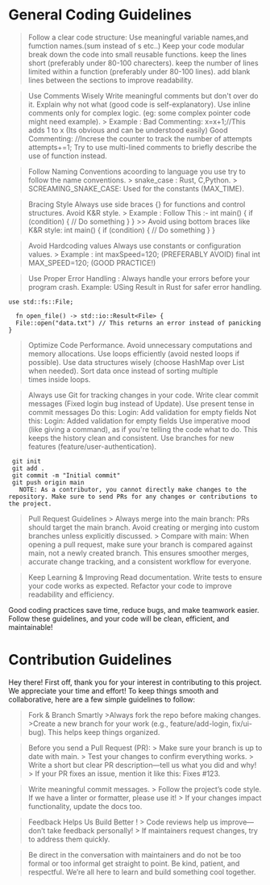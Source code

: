 # General Coding Guidelines 

> Follow a clear code structure:
  > Use meaningful variable names,and fumction names.(sum instead of s etc..)
  > Keep your code modular break down the code into small reusable functions.
  > keep the lines short (preferably under 80-100 charecters).
  > keep the number of lines limited within a function (preferably under 80-100 lines).
  > add blank lines between the sections to improve readability.

> Use Comments Wisely
  > Write meaningful comments but don't over do it.
  > Explain why not what (good code is self-explanatory).
  > Use inline comments only for complex logic. (eg: some complex pointer code might need example).
    > Example : 
              Bad Commenting:
                x=x+1;//This adds 1 to x (Its obvious and can be understood easily)
              Good Commenting:
                //Increse the counter to track the number of attempts 
                attempts+=1;
  > Try to use multi-lined comments to briefly describe the use of function instead.

> Follow Naming Conventions
  > acoording to language you use try to follow the name conventions.
    > snake_case : Rust, C,Python.
    > SCREAMING_SNAKE_CASE: Used for the constants (MAX_TIME).

> Bracing Style
  > Always use side braces {} for functions and control structures.
  > Avoid K&R style.
    > Example : Follow This :-
    int main() {
    if (condition) {
        // Do something
      }
    }
    >> Avoid using bottom braces like K&R style: 
      int main()
    {
       if (condition)
     {
        // Do something
     }
    }

> Avoid Hardcoding values 
  > Always use constants or configuration values.
    > Example :
        int maxSpeed=120; (PREFERABLY AVOID)
        final int MAX_SPEED=120; (GOOD PRACTICE!)

> Use Proper Error Handling :
 > Always handle your errors before your program crash.
   > Example: USing Result in Rust for safer error handling.
    
    use std::fs::File;

      fn open_file() -> std::io::Result<File> {
      File::open("data.txt") // This returns an error instead of panicking
    }

> Optimize Code Performance.
  > Avoid unnecessary computations and memory allocations.
  > Use loops efficiently (avoid nested loops if possible).
  > Use data structures wisely (choose HashMap over List when needed).
  > Sort data once instead of sorting multiple times inside loops.

> Always use Git for tracking changes in your code.
  > Write clear commit messages (Fixed login bug instead of Update).
  >Use present tense in commit messages
      Do this:
       Login: Add validation for empty fields
      Not this:
       Login: Added validation for empty fields
  > Use imperative mood (like giving a command), as if you're telling the code what to do. This keeps the history clean and consistent.
  > Use branches for new features (feature/user-authentication).

     git init
     git add .
     git commit -m "Initial commit"
     git push origin main 
       NOTE: As a contributor, you cannot directly make changes to the repository. Make sure to send PRs for any changes or contributions to the project.
  > Pull Request Guidelines
    > Always merge into the main branch:
        PRs should target the main branch. Avoid creating or merging into custom branches unless explicitly discussed.
    > Compare with main:
        When opening a pull request, make sure your branch is compared against main, not a newly created branch.
   > This ensures smoother merges, accurate change tracking, and a consistent workflow for everyone.


> Keep Learning & Improving
  > Read documentation.
  > Write tests to ensure your code works as expected.
  > Refactor your code to improve readability and efficiency.


Good coding practices save time, reduce bugs, and make teamwork easier. Follow these guidelines, and your code will be clean, efficient, and maintainable!

# Contribution Guidelines
 Hey there! First off, thank you for your interest in contributing to this project. We appreciate your time and effort! To keep things smooth and collaborative, here are a few simple guidelines to follow:
  > Fork & Branch Smartly
     >Always fork the repo before making changes.
     >Create a new branch for your work (e.g., feature/add-login, fix/ui-bug). This helps keep things organized. 

  > Before you send a Pull Request (PR):
     > Make sure your branch is up to date with main.
     > Test your changes to confirm everything works.
     > Write a short but clear PR description—tell us what you did and why!
     > If your PR fixes an issue, mention it like this: Fixes #123.

  > Write meaningful commit messages. 
     > Follow the project’s code style. If we have a linter or formatter, please use it!
     > If your changes impact functionality, update the docs too.
 
  > Feedback Helps Us Build Better !
     > Code reviews help us improve—don’t take feedback personally!
     > If maintainers request changes, try to address them quickly.
    
  > Be direct in the conversation with maintainers and do not be too formal or too informal get straight to point.
  > Be kind, patient, and respectful. We’re all here to learn and build something cool together.